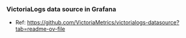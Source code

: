 ### VictoriaLogs data source in Grafana
- Ref: https://github.com/VictoriaMetrics/victorialogs-datasource?tab=readme-ov-file